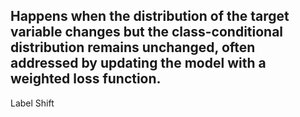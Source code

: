 Happens when the distribution of the target variable changes but the class-conditional distribution remains unchanged, often addressed by updating the model with a weighted loss function.
---
Label Shift
